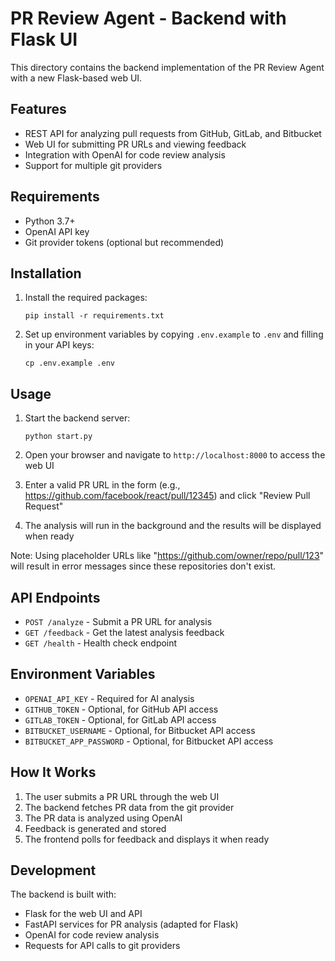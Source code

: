 # PR Review Agent - Backend with Flask UI

This directory contains the backend implementation of the PR Review Agent with a new Flask-based web UI.

## Features

- REST API for analyzing pull requests from GitHub, GitLab, and Bitbucket
- Web UI for submitting PR URLs and viewing feedback
- Integration with OpenAI for code review analysis
- Support for multiple git providers

## Requirements

- Python 3.7+
- OpenAI API key
- Git provider tokens (optional but recommended)

## Installation

1. Install the required packages:

   ```
   pip install -r requirements.txt
   ```

2. Set up environment variables by copying `.env.example` to `.env` and filling in your API keys:
   ```
   cp .env.example .env
   ```

## Usage

1. Start the backend server:

   ```
   python start.py
   ```

2. Open your browser and navigate to `http://localhost:8000` to access the web UI

3. Enter a valid PR URL in the form (e.g., https://github.com/facebook/react/pull/12345) and click "Review Pull Request"

4. The analysis will run in the background and the results will be displayed when ready

Note: Using placeholder URLs like "https://github.com/owner/repo/pull/123" will result in error messages since these repositories don't exist.

## API Endpoints

- `POST /analyze` - Submit a PR URL for analysis
- `GET /feedback` - Get the latest analysis feedback
- `GET /health` - Health check endpoint

## Environment Variables

- `OPENAI_API_KEY` - Required for AI analysis
- `GITHUB_TOKEN` - Optional, for GitHub API access
- `GITLAB_TOKEN` - Optional, for GitLab API access
- `BITBUCKET_USERNAME` - Optional, for Bitbucket API access
- `BITBUCKET_APP_PASSWORD` - Optional, for Bitbucket API access

## How It Works

1. The user submits a PR URL through the web UI
2. The backend fetches PR data from the git provider
3. The PR data is analyzed using OpenAI
4. Feedback is generated and stored
5. The frontend polls for feedback and displays it when ready

## Development

The backend is built with:

- Flask for the web UI and API
- FastAPI services for PR analysis (adapted for Flask)
- OpenAI for code review analysis
- Requests for API calls to git providers
